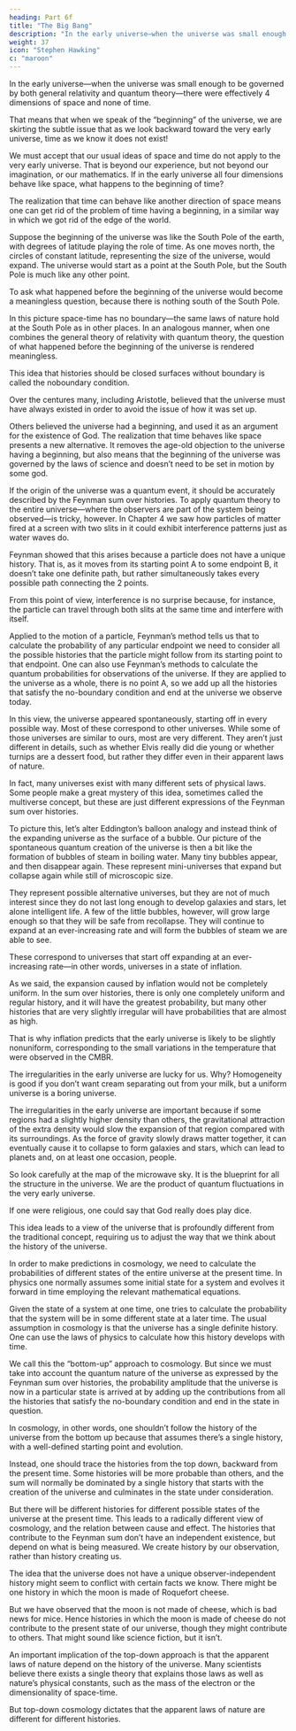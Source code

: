 ```yaml
---
heading: Part 6f
title: "The Big Bang"
description: "In the early universe—when the universe was small enough to be governed by both general relativity and quantum theory—there were effectively four dimensions of space and none of time"
weight: 37
icon: "Stephen Hawking"
c: "maroon"
---
```



In the early universe—when the universe was small enough to be governed by both general relativity and quantum theory—there were effectively 4 dimensions of space and none of time. 

That means that when we speak of the “beginning” of the universe, we are skirting the subtle issue that as we look backward toward the very early universe, time as we know it does not exist! 

We must accept that our usual ideas of space and time do not apply to the very early universe. That is beyond our experience, but not beyond our imagination, or our mathematics. If in the early universe all four dimensions behave like space, what happens to the beginning of time?

The realization that time can behave like another direction of space means one can get rid of the problem of time having a beginning, in a similar way in which we got rid of the edge of the world.

Suppose the beginning of the universe was like the South Pole of the earth, with degrees of latitude playing the role of time. As one moves north, the circles of constant latitude, representing the size of the universe, would expand. The universe would start as a point at the South Pole, but the South Pole is much like any other point.

To ask what happened before the beginning of the universe would become a meaningless question, because there is nothing south of the South Pole. 

In this picture space-time has no boundary—the same laws of nature hold at the South Pole as in other places. In an analogous manner, when one combines the general theory of relativity with quantum theory, the question of what happened before the beginning of the universe is rendered
meaningless. 

This idea that histories should be closed surfaces without boundary is called the noboundary condition. 

Over the centures many, including Aristotle, believed that the universe must have always existed in order to avoid the issue of how it was set up. 

Others believed the universe had a beginning, and used it as an argument for the existence of God. The realization that time behaves like space presents a new alternative. It removes the age-old objection to the universe having a beginning, but also means that the beginning of the universe was governed by the laws of science and doesn’t need to be set in motion by some god.

If the origin of the universe was a quantum event, it should be accurately described by the Feynman sum over histories. To apply quantum theory to the entire universe—where the observers are part of the system being observed—is tricky, however. In Chapter 4 we saw how particles of matter fired at a screen with two slits in it could exhibit interference patterns just as water waves do. 

Feynman showed that this arises because a particle does not have a unique history. That is, as it moves from its starting point A to some endpoint B, it doesn’t take one definite path, but rather simultaneously takes every possible path connecting the 2 points.

From this point of view, interference is no surprise because, for instance, the particle can travel through both slits at the
same time and interfere with itself.

Applied to the motion of a particle, Feynman’s method tells us that to calculate the probability of any particular endpoint we need to consider all the possible histories that the particle might follow from its starting point to that endpoint. One can also use
Feynman’s methods to calculate the quantum probabilities for observations of the universe. If they
are applied to the universe as a whole, there is no point A, so we add up all the histories that satisfy
the no-boundary condition and end at the universe we observe today.

In this view, the universe appeared spontaneously, starting off in every possible way. Most of these correspond to other universes. While some of those universes are similar to ours, most are very different. They aren’t just different in details, such as whether Elvis really did die young or whether turnips are a dessert food, but rather they differ even in their apparent laws of nature. 

In fact, many universes exist with many different sets of physical laws. Some people make a great mystery of this idea, sometimes called the multiverse concept, but these are just different expressions of the Feynman sum over histories.

To picture this, let’s alter Eddington’s balloon analogy and instead think of the expanding universe as the surface of a bubble. Our picture of the spontaneous quantum creation of the universe is then a bit like the formation of bubbles of steam in boiling water. Many tiny bubbles appear, and then disappear again. These represent mini-universes that expand but collapse again while still of
microscopic size. 

They represent possible alternative universes, but they are not of much interest since they do not last long enough to develop galaxies and stars, let alone intelligent life. A few of the little bubbles, however, will grow large enough so that they will be safe from recollapse. They
will continue to expand at an ever-increasing rate and will form the bubbles of steam we are able to see. 

These correspond to universes that start off expanding at an ever-increasing rate—in other words, universes in a state of inflation.

As we said, the expansion caused by inflation would not be completely uniform. In the sum over histories, there is only one completely uniform and regular history, and it will have the greatest probability, but many other histories that are very slightly irregular will have probabilities that are almost as high.

That is why inflation predicts that the early universe is likely to be slightly nonuniform, corresponding to the small variations in the temperature that were observed in the CMBR. 

The irregularities in the early universe are lucky for us. Why? Homogeneity is good if you don’t want cream separating out from your milk, but a uniform universe is a boring universe. 

The irregularities in the early universe are important because if some regions had a slightly higher density than others, the gravitational attraction of the extra density would slow the expansion of that region compared with its surroundings. As the force of gravity slowly draws matter together, it can eventually cause it to collapse to form galaxies and stars, which can lead to planets and, on at
least one occasion, people. 

So look carefully at the map of the microwave sky. It is the blueprint for all the structure in the universe. We are the product of quantum fluctuations in the very early universe. 

If one were religious, one could say that God really does play dice.

This idea leads to a view of the universe that is profoundly different from the traditional concept, requiring us to adjust the way that we think about the history of the universe. 

In order to make predictions in cosmology, we need to calculate the probabilities of different states of the entire universe at the present time. In physics one normally assumes some initial state for a system and evolves it forward in time employing the relevant mathematical equations. 

Given the state of a system at one time, one tries to calculate the probability that the system will be in some different state at a later time. The usual assumption in cosmology is that the universe has a single definite history. One can use the laws of physics to calculate how this history develops with time. 

We call this the “bottom-up” approach to cosmology. But since we must take into account the quantum nature of the universe as expressed by the Feynman sum over histories, the probability amplitude that the universe is now in a particular state is arrived at by adding up the contributions from all the histories that satisfy the no-boundary condition and end in the state in question. 

In cosmology, in other words, one shouldn’t follow the history of the universe from the bottom up because that assumes there’s a single history, with a well-defined starting point and evolution. 

Instead, one should trace the histories from the top down, backward from the present time. Some histories will be more probable than others, and the sum will normally be dominated by a single history that starts with the creation of the universe and culminates in the state under consideration. 

But there will be different histories for different possible states of the universe at the present time. This leads to a radically different view of cosmology, and the relation between cause and effect. The histories that contribute to the Feynman sum don’t have an independent existence, but depend on what is being measured. We create history by our observation, rather than history creating us.

The idea that the universe does not have a unique observer-independent history might seem to conflict with certain facts we know. There might be one history in which the moon is made of Roquefort cheese. 

But we have observed that the moon is not made of cheese, which is bad news for mice. Hence histories in which the moon is made of cheese do not contribute to the present state of our universe, though they might contribute to others. That might sound like science fiction, but it isn’t.

An important implication of the top-down approach is that the apparent laws of nature depend on the history of the universe. Many scientists believe there exists a single theory that explains those laws as well as nature’s physical constants, such as the mass of the electron or the dimensionality of space-time. 

But top-down cosmology dictates that the apparent laws of nature are different for different histories.


